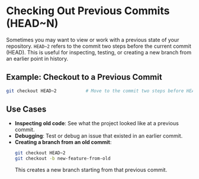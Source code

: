 # Checking Out Previous Commits (HEAD~N)

Sometimes you may want to view or work with a previous state of your repository. `HEAD~2` refers to the commit two steps before the current commit (HEAD). This is useful for inspecting, testing, or creating a new branch from an earlier point in history.

## Example: Checkout to a Previous Commit
```sh
git checkout HEAD~2           # Move to the commit two steps before HEAD (detached HEAD state)
```

## Use Cases
- **Inspecting old code**: See what the project looked like at a previous commit.
- **Debugging**: Test or debug an issue that existed in an earlier commit.
- **Creating a branch from an old commit**:
    ```sh
    git checkout HEAD~2
    git checkout -b new-feature-from-old
    ```
    This creates a new branch starting from that previous commit.
